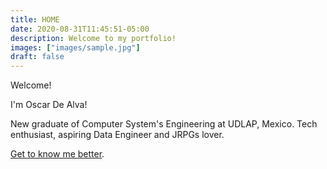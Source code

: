 ```yaml
---
title: HOME
date: 2020-08-31T11:45:51-05:00
description: Welcome to my portfolio!
images: ["images/sample.jpg"]
draft: false
---
```


Welcome!

I'm Oscar De Alva!

New graduate of Computer System's Engineering at UDLAP, Mexico.
Tech enthusiast, aspiring Data Engineer and JRPGs lover. 

[Get to know me better](/about "Get to know me better").